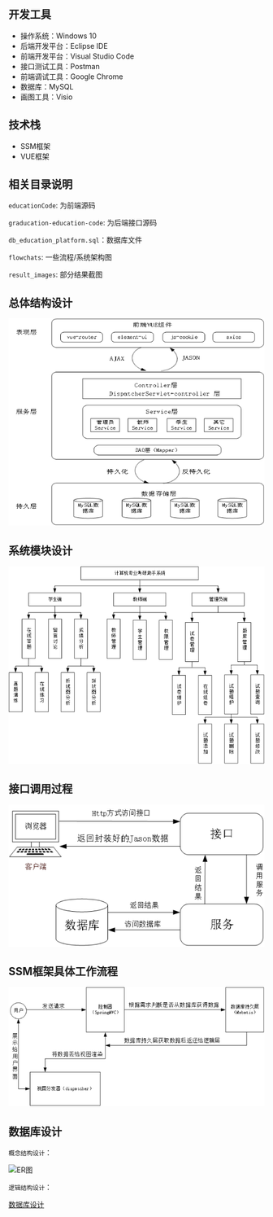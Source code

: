 ## 开发工具
* 操作系统：Windows 10
* 后端开发平台：Eclipse IDE
* 前端开发平台：Visual Studio Code
* 接口测试工具：Postman
* 前端调试工具：Google Chrome
* 数据库：MySQL 
* 画图工具：Visio

## 技术栈

* SSM框架
* VUE框架

## 相关目录说明

`educationCode`: 为前端源码

`graducation-education-code`: 为后端接口源码

`db_education_platform.sql`：数据库文件

`flowchats`: 一些流程/系统架构图

`result_images`: 部分结果截图

## 总体结构设计

![系统总体架构图](./flowchats/系统总体架构图.png)

## 系统模块设计

![系统模块图](./flowchats/系统模块图.png)

## 接口调用过程

![接口的调用过程图](./flowchats/接口调用过程.png)

## SSM框架具体工作流程

![SSM框架流程图](./flowchats/SSM框架流程图.png)

## 数据库设计

`概念结构设计`：

![ER图](./flowchats/ER图.png)

`逻辑结构设计`：

[数据库设计](./数据库设计.docx)
